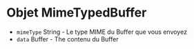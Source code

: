 # Objet MimeTypedBuffer

* `mimeType` String - Le type MIME du Buffer que vous envoyez
* `data` Buffer - The contenu du Buffer
